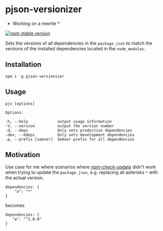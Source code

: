 # pjson-versionizer

* Working on a rewrite *

[![npm stable version](https://img.shields.io/npm/v/pjson-versionizer.svg)](https://npmjs.org/package/pjson-versionizer) 

Sets the versions of all dependencies in the `package.json` to match the versions of the installed dependencies located in the `node_modules`.

## Installation

`npm i -g pjson-versionizer`

## Usage

    pjv [options]

    Options:

    -h, --help             output usage information
    -V, --version          output the version number
    -d, --deps             Only sets production dependencies
    -dev, --ddeps          Only sets development dependencies
    -p, --prefix [semver]  Semver prefix for all dependencies

## Motivation

Use case for me where scenarios where [npm-check-update](https://github.com/tjunnone/npm-check-updates) didn't work when trying to update the `package.json`, e.g. replacing all asterisks `*` with the actual version.

    dependencies: {
        "a": "*"
    }

becomes

    dependencies: {
       "a": "^1.0.0"
    }
